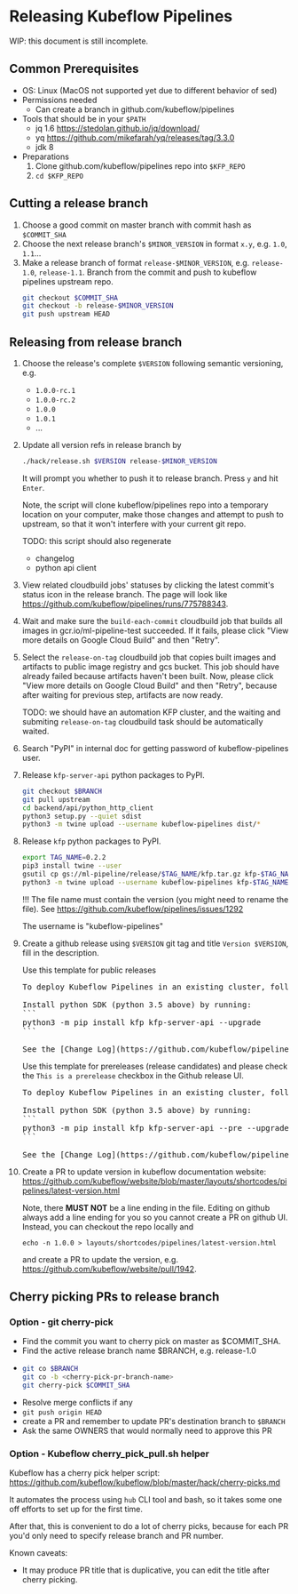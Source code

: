 # Releasing Kubeflow Pipelines

WIP: this document is still incomplete.

## Common Prerequisites

* OS: Linux (MacOS not supported yet due to different behavior of sed)
* Permissions needed
    * Can create a branch in github.com/kubeflow/pipelines
* Tools that should be in your `$PATH`
    * jq 1.6 https://stedolan.github.io/jq/download/
    * yq https://github.com/mikefarah/yq/releases/tag/3.3.0
    * jdk 8
* Preparations
    1. Clone github.com/kubeflow/pipelines repo into `$KFP_REPO`
    2. `cd $KFP_REPO`

## Cutting a release branch

1. Choose a good commit on master branch with commit hash as `$COMMIT_SHA`
2. Choose the next release branch's `$MINOR_VERSION` in format `x.y`, e.g. `1.0`, `1.1`...
2. Make a release branch of format `release-$MINOR_VERSION`, e.g. `release-1.0`, `release-1.1`. Branch from the commit and push to kubeflow pipelines upstream repo.
    ```bash
    git checkout $COMMIT_SHA
    git checkout -b release-$MINOR_VERSION
    git push upstream HEAD
    ```

## Releasing from release branch

1. Choose the release's complete `$VERSION` following semantic versioning, e.g.
    * `1.0.0-rc.1`
    * `1.0.0-rc.2`
    * `1.0.0`
    * `1.0.1`
    * ...
1. Update all version refs in release branch by
    ```bash
    ./hack/release.sh $VERSION release-$MINOR_VERSION
    ```
    It will prompt you whether to push it to release branch. Press `y` and hit `Enter`.

    Note, the script will clone kubeflow/pipelines repo into a temporary location on your computer, make those changes and attempt to push to upstream, so that it won't interfere with your current git repo.

    TODO: this script should also regenerate
    * changelog
    * python api client
1. View related cloudbuild jobs' statuses by clicking the latest commit's status icon
in the release branch. The page will look like https://github.com/kubeflow/pipelines/runs/775788343.
1. Wait and make sure the `build-each-commit` cloudbuild job that builds all images
in gcr.io/ml-pipeline-test succeeded. If it fails, please click "View more details on Google Cloud Build" and then "Retry".
1. Select the `release-on-tag` cloudbuild job that copies built images and artifacts to
public image registry and gcs bucket. This job should have already failed because
artifacts haven't been built. Now, please click "View more details on Google Cloud Build"
and then "Retry", because after waiting for previous step, artifacts are now ready.

    TODO: we should have an automation KFP cluster, and the waiting and submiting
    `release-on-tag` cloudbuild task should be automatically waited.
1. Search "PyPI" in internal doc for getting password of kubeflow-pipelines user.
1. Release `kfp-server-api` python packages to PyPI.
    ```bash
    git checkout $BRANCH
    git pull upstream
    cd backend/api/python_http_client
    python3 setup.py --quiet sdist
    python3 -m twine upload --username kubeflow-pipelines dist/*
    ```
1. Release `kfp` python packages to PyPI.
    ```bash
    export TAG_NAME=0.2.2
    pip3 install twine --user
    gsutil cp gs://ml-pipeline/release/$TAG_NAME/kfp.tar.gz kfp-$TAG_NAME.tar.gz
    python3 -m twine upload --username kubeflow-pipelines kfp-$TAG_NAME.tar.gz
    ```

    !!! The file name must contain the version (you might need to rename the file). See https://github.com/kubeflow/pipelines/issues/1292

    The username is "kubeflow-pipelines"

1. Create a github release using `$VERSION` git tag and title `Version $VERSION`,
fill in the description.

   Use this template for public releases
   <pre>
   To deploy Kubeflow Pipelines in an existing cluster, follow the instruction in [here](https://www.kubeflow.org/docs/pipelines/standalone-deployment-gcp/) or via UI [here](https://console.cloud.google.com/ai-platform/pipelines)

   Install python SDK (python 3.5 above) by running:
   ```
   python3 -m pip install kfp kfp-server-api --upgrade
   ```

   See the [Change Log](https://github.com/kubeflow/pipelines/blob/master/CHANGELOG.md)
   </pre>

   Use this template for prereleases (release candidates) and please check the
   `This is a prerelease` checkbox in the Github release UI.
   <pre>
   To deploy Kubeflow Pipelines in an existing cluster, follow the instruction in [here](https://www.kubeflow.org/docs/pipelines/standalone-deployment-gcp/).

   Install python SDK (python 3.5 above) by running:
   ```
   python3 -m pip install kfp kfp-server-api --pre --upgrade
   ```

   See the [Change Log](https://github.com/kubeflow/pipelines/blob/master/CHANGELOG.md)
   </pre>

1. Create a PR to update version in kubeflow documentation website: 
https://github.com/kubeflow/website/blob/master/layouts/shortcodes/pipelines/latest-version.html

   Note, there **MUST NOT** be a line ending in the file. Editing on github always add a line ending
   for you so you cannot create a PR on github UI.
   Instead, you can checkout the repo locally and
   ```
   echo -n 1.0.0 > layouts/shortcodes/pipelines/latest-version.html
   ```
   and create a PR to update the version, e.g. https://github.com/kubeflow/website/pull/1942.


## Cherry picking PRs to release branch

### Option - git cherry-pick
* Find the commit you want to cherry pick on master as $COMMIT_SHA.
* Find the active release branch name $BRANCH, e.g. release-1.0
*
    ```bash
    git co $BRANCH
    git co -b <cherry-pick-pr-branch-name>
    git cherry-pick $COMMIT_SHA
    ```
* Resolve merge conflicts if any
* `git push origin HEAD`
* create a PR and remember to update PR's destination branch to `$BRANCH`
* Ask the same OWNERS that would normally need to approve this PR

### Option - Kubeflow cherry_pick_pull.sh helper
Kubeflow has a cherry pick helper script: https://github.com/kubeflow/kubeflow/blob/master/hack/cherry-picks.md

It automates the process using `hub` CLI tool and bash, so it takes some one off efforts to set up for the first time.

After that, this is convenient to do a lot of cherry picks, because for each PR you'd only need to specify
release branch and PR number.

Known caveats:
* It may produce PR title that is duplicative, you can edit the title after cherry picking.
